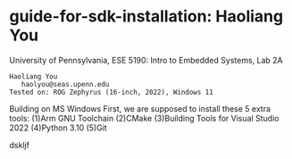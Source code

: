 # guide-for-sdk-installation: Haoliang You
University of Pennsylvania, ESE 5190: Intro to Embedded Systems, Lab 2A

    Haoliang You
       haolyou@seas.upenn.edu
    Tested on: ROG Zephyrus (16-inch, 2022), Windows 11

Building on MS Windows
First, we are supposed to install these 5 extra tools:
(1)Arm GNU Toolchain
(2)CMake
(3)Building Tools for Visual Studio 2022
(4)Python 3.10
(5)Git




dskljf
